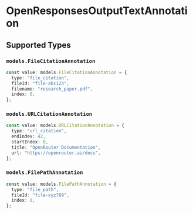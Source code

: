 # OpenResponsesOutputTextAnnotation


## Supported Types

### `models.FileCitationAnnotation`

```typescript
const value: models.FileCitationAnnotation = {
  type: "file_citation",
  fileId: "file-abc123",
  filename: "research_paper.pdf",
  index: 0,
};
```

### `models.URLCitationAnnotation`

```typescript
const value: models.URLCitationAnnotation = {
  type: "url_citation",
  endIndex: 42,
  startIndex: 0,
  title: "OpenRouter Documentation",
  url: "https://openrouter.ai/docs",
};
```

### `models.FilePathAnnotation`

```typescript
const value: models.FilePathAnnotation = {
  type: "file_path",
  fileId: "file-xyz789",
  index: 0,
};
```

